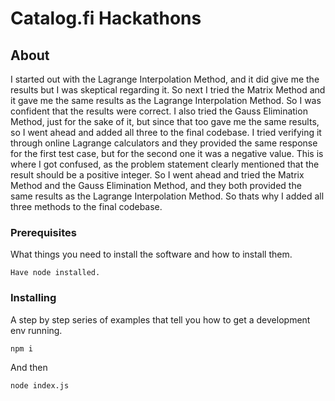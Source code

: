 # Catalog.fi Hackathons

## About <a name = "about"></a>

I started out with the Lagrange Interpolation Method, and it did give me the results but I was skeptical regarding it. So next I tried the Matrix Method and it gave me the same results as the Lagrange Interpolation Method. So I was confident that the results were correct. I also tried the Gauss Elimination Method, just for the sake of it, but since that too gave me the same results, so I went ahead and added all three to the final codebase. I tried verifying it through online Lagrange calculators and they provided the same response for the first test case, but for the second one it was a negative value. This is where I got confused, as the problem statement clearly mentioned that the result should be a positive integer. So I went ahead and tried the Matrix Method and the Gauss Elimination Method, and they both provided the same results as the Lagrange Interpolation Method. So thats why I added all three methods to the final codebase.

### Prerequisites

What things you need to install the software and how to install them.

```
Have node installed.
```

### Installing

A step by step series of examples that tell you how to get a development env running.

```
npm i
```

And then

```
node index.js
```
